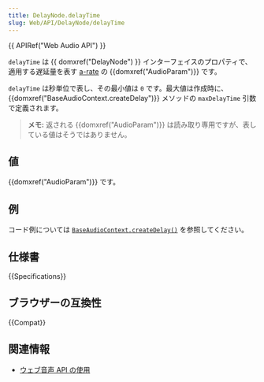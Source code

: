 ```yaml
---
title: DelayNode.delayTime
slug: Web/API/DelayNode/delayTime
---
```


{{ APIRef("Web Audio API") }}

`delayTime` は {{ domxref("DelayNode") }} インターフェイスのプロパティで、適用する遅延量を表す [a-rate](/ja/docs/Web/API/AudioParam#a-rate) の {{domxref("AudioParam")}} です。

`delayTime` は秒単位で表し、その最小値は `0` です。最大値は作成時に、 {{domxref("BaseAudioContext.createDelay")}} メソッドの `maxDelayTime` 引数で定義されます。

> **メモ:** 返される {{domxref("AudioParam")}} は読み取り専用ですが、表している値はそうではありません。

## 値

{{domxref("AudioParam")}} です。

## 例

コード例については [`BaseAudioContext.createDelay()`](/ja/docs/Web/API/BaseAudioContext/createDelay#例) を参照してください。

## 仕様書

{{Specifications}}

## ブラウザーの互換性

{{Compat}}

## 関連情報

- [ウェブ音声 API の使用](/ja/docs/Web/API/Web_Audio_API/Using_Web_Audio_API)
